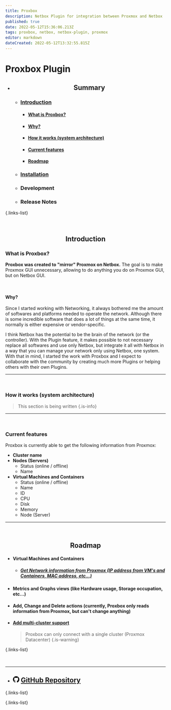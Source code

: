 ```yaml
---
title: Proxbox
description: Netbox Plugin for integration between Proxmox and Netbox
published: true
date: 2022-05-12T15:36:06.213Z
tags: proxbox, netbox, netbox-plugin, proxmox
editor: markdown
dateCreated: 2022-05-12T13:32:55.815Z
---
```


# Proxbox Plugin

- <div align=center>
    
    ## Summary
  </div>
  
  - ### [Introduction](#introduction)
    - #### [What is Proxbox?](#what-is-proxbox?)
    - #### [Why?](#why?)
    - #### [How it works (system architecture)](#how-it-works-system-architecture)
    - #### [Current features](#current-features)
    - #### [Roadmap](#roadmap)
  - ### [Installation](./netbox-proxbox/instalattion) 
  - ### Development
  - ### Release Notes
{.links-list}
 
<br>
<div align=center>
  
  ## Introduction
</div>




### What is Proxbox?
**Proxbox was created to "mirror" Proxmox on Netbox.** The goal is to make Proxmox GUI unnecessary, allowing to do anything you do on Proxmox GUI, but on Netbox GUI.

<br>

#### Why?
Since I started working with Networking, it always bothered me the amount of softwares and platforms needed to operate the network. Although there is some incredible software that does a lot of things at the same time, it normally is either expensive or vendor-specific.

I think Netbox has the potential to be the brain of the network (or the controller). With the Plugin feature, it makes possible to not necessary replace all softwares and use only Netbox, but integrate it all with Netbox in a way that you can manage your network only using Netbox, one system. With that in mind, I started the work with Proxbox and I expect to collaborate with the community by creating much more Plugins or helping others with their own Plugins.

---

<br>

### How it works (system architecture)

> This section is being written
{.is-info}

---

<br>

### Current features
Proxbox is currently able to get the following information from Proxmox:

- **Cluster name**
- **Nodes (Servers)**
  - Status (online / offline)
  - Name
- **Virtual Machines and Containers**
  - Status (online / offline)
  - Name
  - ID
  - CPU
  - Disk
  - Memory
  - Node (Server)

---

<br>
<div align=center>
  
  ## Roadmap
</div>

- #### **Virtual Machines and Containers**
  - ##### [**Get Network information from Proxmox** (IP address from VM's and Containers, MAC address, etc...)](https://github.com/netdevopsbr/netbox-proxbox/issues/52)
- #### Metrics and Graphs views (like Hardware usage, Storage occupation, etc...)
  
- #### **Add, Change and Delete actions** (currently, Proxbox only reads information from Proxmox, but can't change anything)
- #### [**Add multi-cluster support**](https://github.com/netdevopsbr/netbox-proxbox/issues/33)
  
  > Proxbox can only connect with a single cluster (Proxmox Datacenter)
  {.is-warning}
  <!-- This comment makes "is-warning" class work --->
{.links-list}

<br>

---


- ## <img style="display:inline-block;" height=20px src="/netbox/plugins/netbox-proxbox/github.png" alt="GitHub Icon"> [GitHub Repository](https://github.com/netdevopsbr/netbox-proxbox)
{.links-list}


{.links-list}